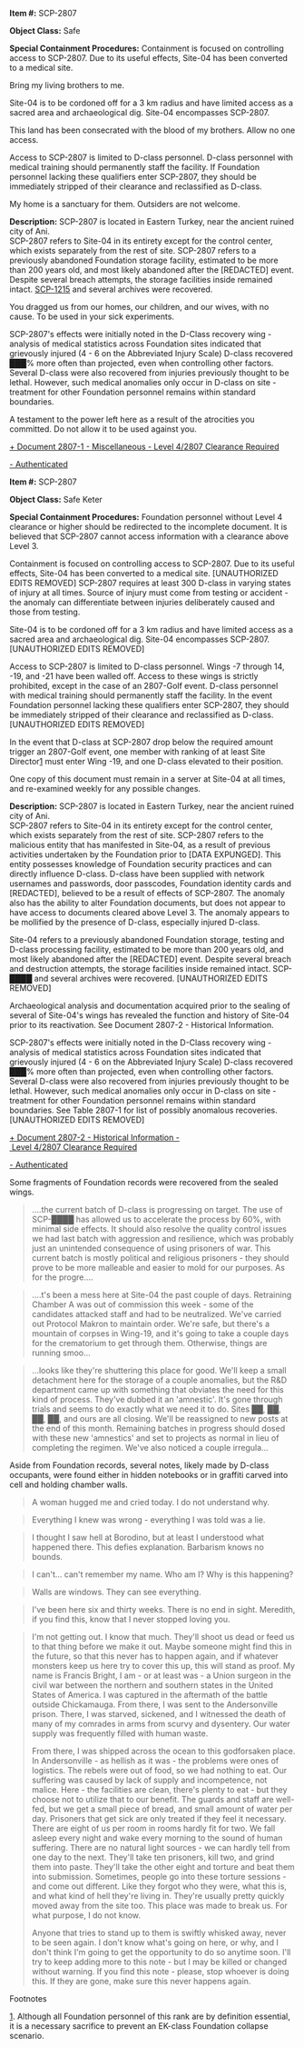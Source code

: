   
**Item #:** SCP-2807

**Object Class:** Safe

**Special Containment Procedures:** Containment is focused on controlling access to SCP-2807. Due to its useful effects, Site-04 has been converted to a medical site.

Bring my living brothers to me.

Site-04 is to be cordoned off for a 3 km radius and have limited access as a sacred area and archaeological dig. Site-04 encompasses SCP-2807.

This land has been consecrated with the blood of my brothers. Allow no one access.

Access to SCP-2807 is limited to D-class personnel. D-class personnel with medical training should permanently staff the facility. If Foundation personnel lacking these qualifiers enter SCP-2807, they should be immediately stripped of their clearance and reclassified as D-class.

My home is a sanctuary for them. Outsiders are not welcome.

**Description:** SCP-2807 is located in Eastern Turkey, near the ancient ruined city of Ani.  
SCP-2807 refers to Site-04 in its entirety except for the control center, which exists separately from the rest of site. SCP-2807 refers to a previously abandoned Foundation storage facility, estimated to be more than 200 years old, and most likely abandoned after the \[REDACTED\] event. Despite several breach attempts, the storage facilities inside remained intact. [SCP-1215](/scp-1215) and several archives were recovered.

You dragged us from our homes, our children, and our wives, with no cause. To be used in your sick experiments.

SCP-2807's effects were initially noted in the D-Class recovery wing - analysis of medical statistics across Foundation sites indicated that grievously injured (4 - 6 on the Abbreviated Injury Scale) D-class recovered ███% more often than projected, even when controlling other factors. Several D-class were also recovered from injuries previously thought to be lethal. However, such medical anomalies only occur in D-class on site - treatment for other Foundation personnel remains within standard boundaries.

A testament to the power left here as a result of the atrocities you committed. Do not allow it to be used against you.

[+ Document 2807-1 - Miscellaneous - Level 4/2807 Clearance Required](javascript:;)

[\- Authenticated](javascript:;)

**Item #:** SCP-2807

**Object Class:** Safe Keter

**Special Containment Procedures:** Foundation personnel without Level 4 clearance or higher should be redirected to the incomplete document. It is believed that SCP-2807 cannot access information with a clearance above Level 3.

Containment is focused on controlling access to SCP-2807. Due to its useful effects, Site-04 has been converted to a medical site. \[UNAUTHORIZED EDITS REMOVED\] SCP-2807 requires at least 300 D-class in varying states of injury at all times. Source of injury must come from testing or accident - the anomaly can differentiate between injuries deliberately caused and those from testing.

Site-04 is to be cordoned off for a 3 km radius and have limited access as a sacred area and archaeological dig. Site-04 encompasses SCP-2807. \[UNAUTHORIZED EDITS REMOVED\]

Access to SCP-2807 is limited to D-class personnel. Wings -7 through 14, -19, and -21 have been walled off. Access to these wings is strictly prohibited, except in the case of an 2807-Golf event. D-class personnel with medical training should permanently staff the facility. In the event Foundation personnel lacking these qualifiers enter SCP-2807, they should be immediately stripped of their clearance and reclassified as D-class. \[UNAUTHORIZED EDITS REMOVED\]

In the event that D-class at SCP-2807 drop below the required amount trigger an 2807-Golf event, one member with ranking of at least Site Director[1](javascript:;) must enter Wing -19, and one D-class elevated to their position.

One copy of this document must remain in a server at Site-04 at all times, and re-examined weekly for any possible changes.

**Description:** SCP-2807 is located in Eastern Turkey, near the ancient ruined city of Ani.  
SCP-2807 refers to Site-04 in its entirety except for the control center, which exists separately from the rest of site. SCP-2807 refers to the malicious entity that has manifested in Site-04, as a result of previous activities undertaken by the Foundation prior to \[DATA EXPUNGED\]. This entity possesses knowledge of Foundation security practices and can directly influence D-class. D-class have been supplied with network usernames and passwords, door passcodes, Foundation identity cards and \[REDACTED\], believed to be a result of effects of SCP-2807. The anomaly also has the ability to alter Foundation documents, but does not appear to have access to documents cleared above Level 3. The anomaly appears to be mollified by the presence of D-class, especially injured D-class.

Site-04 refers to a previously abandoned Foundation storage, testing and D-class processing facility, estimated to be more than 200 years old, and most likely abandoned after the \[REDACTED\] event. Despite several breach and destruction attempts, the storage facilities inside remained intact. SCP-████ and several archives were recovered. \[UNAUTHORIZED EDITS REMOVED\]

Archaeological analysis and documentation acquired prior to the sealing of several of Site-04's wings has revealed the function and history of Site-04 prior to its reactivation. See Document 2807-2 - Historical Information.

SCP-2807's effects were initially noted in the D-Class recovery wing - analysis of medical statistics across Foundation sites indicated that grievously injured (4 - 6 on the Abbreviated Injury Scale) D-class recovered ███% more often than projected, even when controlling other factors. Several D-class were also recovered from injuries previously thought to be lethal. However, such medical anomalies only occur in D-class on site - treatment for other Foundation personnel remains within standard boundaries. See Table 2807-1 for list of possibly anomalous recoveries. \[UNAUTHORIZED EDITS REMOVED\]

[+ Document 2807-2 - Historical Information - Level 4/2807 Clearance Required](javascript:;)

[\- Authenticated](javascript:;)

Some fragments of Foundation records were recovered from the sealed wings.

> ….the current batch of D-class is progressing on target. The use of SCP-████ has allowed us to accelerate the process by 60%, with minimal side effects. It should also resolve the quality control issues we had last batch with aggression and resilience, which was probably just an unintended consequence of using prisoners of war. This current batch is mostly political and religious prisoners - they should prove to be more malleable and easier to mold for our purposes. As for the progre….

> ….t's been a mess here at Site-04 the past couple of days. Retraining Chamber A was out of commission this week - some of the candidates attacked staff and had to be neutralized. We've carried out Protocol Makron to maintain order. We're safe, but there's a mountain of corpses in Wing-19, and it's going to take a couple days for the crematorium to get through them. Otherwise, things are running smoo…

> …looks like they're shuttering this place for good. We'll keep a small detachment here for the storage of a couple anomalies, but the R&D department came up with something that obviates the need for this kind of process. They've dubbed it an 'amnestic'. It's gone through trials and seems to do exactly what we need it to do. Sites ██, ██, ██, ██, and ours are all closing. We'll be reassigned to new posts at the end of this month. Remaining batches in progress should dosed with these new 'amnestics' and set to projects as normal in lieu of completing the regimen. We've also noticed a couple irregula…

Aside from Foundation records, several notes, likely made by D-class occupants, were found either in hidden notebooks or in graffiti carved into cell and holding chamber walls.

> A woman hugged me and cried today. I do not understand why.

> Everything I knew was wrong - everything I was told was a lie.

> I thought I saw hell at Borodino, but at least I understood what happened there. This defies explanation. Barbarism knows no bounds.

> I can't… can't remember my name. Who am I? Why is this happening?

> Walls are windows. They can see everything.

> I've been here six and thirty weeks. There is no end in sight. Meredith, if you find this, know that I never stopped loving you.

> I'm not getting out. I know that much. They'll shoot us dead or feed us to that thing before we make it out. Maybe someone might find this in the future, so that this never has to happen again, and if whatever monsters keep us here try to cover this up, this will stand as proof. My name is Francis Bright, I am - or at least was - a Union surgeon in the civil war between the northern and southern states in the United States of America. I was captured in the aftermath of the battle outside Chickamauga. From there, I was sent to the Andersonville prison. There, I was starved, sickened, and I witnessed the death of many of my comrades in arms from scurvy and dysentery. Our water supply was frequently filled with human waste.
> 
> From there, I was shipped across the ocean to this godforsaken place. In Andersonville - as hellish as it was - the problems were ones of logistics. The rebels were out of food, so we had nothing to eat. Our suffering was caused by lack of supply and incompetence, not malice. Here - the facilities are clean, there's plenty to eat - but they choose not to utilize that to our benefit. The guards and staff are well-fed, but we get a small piece of bread, and small amount of water per day. Prisoners that get sick are only treated if they feel it necessary. There are eight of us per room in rooms hardly fit for two. We fall asleep every night and wake every morning to the sound of human suffering. There are no natural light sources - we can hardly tell from one day to the next. They'll take ten prisoners, kill two, and grind them into paste. They'll take the other eight and torture and beat them into submission. Sometimes, people go into these torture sessions - and come out different. Like they forgot who they were, what this is, and what kind of hell they're living in. They're usually pretty quickly moved away from the site too. This place was made to break us. For what purpose, I do not know.
> 
> Anyone that tries to stand up to them is swiftly whisked away, never to be seen again. I don't know what's going on here, or why, and I don't think I'm going to get the opportunity to do so anytime soon. I'll try to keep adding more to this note - but I may be killed or changed without warning. If you find this note - please, stop whoever is doing this. If they are gone, make sure this never happens again.

Footnotes

[1](javascript:;). Although all Foundation personnel of this rank are by definition essential, it is a necessary sacrifice to prevent an EK-class Foundation collapse scenario.